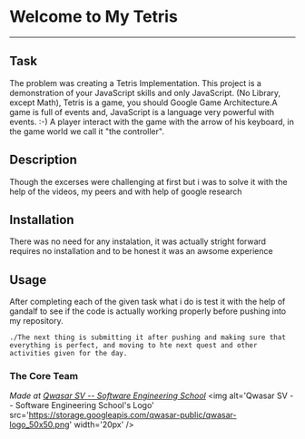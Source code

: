 # Welcome to My Tetris
***
## Task
The problem was  creating a Tetris Implementation. This project is a demonstration of your JavaScript skills and only JavaScript. (No Library, except Math), Tetris is a game, you should Google Game Architecture.A game is full of events and, JavaScript is a language very powerful with events. :-) A player interact with the game with the arrow of his keyboard, in the game world we call it "the controller".
## Description
Though the excerses were challenging at first but i was to solve it with the help of the videos, my peers and with  help of google research
## Installation
There was no need for any instalation, it was actually stright forward requires no installation and to be honest it was an awsome experience
## Usage
After completing each of the given task what i do is test it with the help of gandalf to see if the code is actually working properly before pushing into my repository.
```
./The next thing is submitting it after pushing and making sure that everything is perfect, and moving to hte next quest and other activities given for the day.
```
### The Core Team
<span><i>Made at <a href='https://qwasar.io'>Qwasar SV -- Software Engineering School</a></i></span>
<span><img alt='Qwasar SV -- Software Engineering School's Logo' src='https://storage.googleapis.com/qwasar-public/qwasar-logo_50x50.png' width='20px' /></span>
